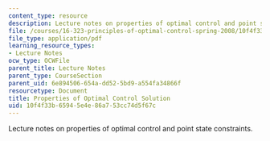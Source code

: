```yaml
---
content_type: resource
description: Lecture notes on properties of optimal control and point state constraints.
file: /courses/16-323-principles-of-optimal-control-spring-2008/10f4f33b65945e4e86a753cc74d5f67c_lec8.pdf
file_type: application/pdf
learning_resource_types:
- Lecture Notes
ocw_type: OCWFile
parent_title: Lecture Notes
parent_type: CourseSection
parent_uid: 6e894506-654a-dd52-5bd9-a554fa34866f
resourcetype: Document
title: Properties of Optimal Control Solution
uid: 10f4f33b-6594-5e4e-86a7-53cc74d5f67c
---
```

Lecture notes on properties of optimal control and point state constraints.


